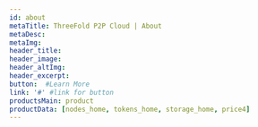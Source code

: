 ```yaml
---
id: about
metaTitle: ThreeFold P2P Cloud | About
metaDesc: 
metaImg: 
header_title: 
header_image: 
header_altImg: 
header_excerpt: 
button:  #Learn More
link: '#' #link for button
productsMain: product
productData: [nodes_home, tokens_home, storage_home, price4]
---
```

